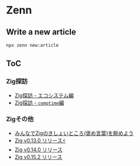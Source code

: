 # Zenn

## Write a new article

```bash
npx zenn new:article
```

## ToC

### Zig探訪

- [Zig探訪 - エコシステム編](articles/10dbe02303a201.md)
- [Zig探訪 - `comptime`編](articles/54882aee98e2c9.md)

### Zigその他

- [みんなでZigのきしょいところ(褒め言葉)を眺めよう](articles/ffe707d71ead8d.md)
- [Zig v0.13.0 リリース⚡](articles/d8130683546382.md)
- [Zig v0.14.0 リリース](articles/c3a256f2e66829.md)
- [Zig v0.15.2 リリース](articles/feb8ceefaddbd0.md)
